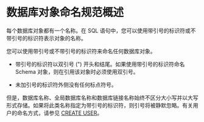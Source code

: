 # 数据库对象命名规范概述

每个数据库对象都有一个名称。在 SQL 语句中，您可以使用带引号的标识符或不带引号的标识符表示对象的名称。

您可以使用带引号或不带引号的标识符来命名任何数据库对象。

* 带引号的标识符以双引号 (") 开头和结尾。如果使用带引号的标识符命名 Schema 对象，则在引用该对象时必须使用双引号。

* 未加引号的标识符外侧没有任何标点符号。

但是，数据库名称、全局数据库名称和数据库链接名称始终不区分大小写并以大写形式存储。如果将此类名称指定为带引号的标识符，则引号将被静默忽略。有关用户的命名方式，请参见 [CREATE USER](../../9.sql-statement-1/1.DDL-1/27.create-user-1.md)。
